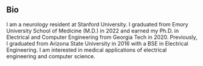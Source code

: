 ## Bio

I am a neurology resident at Stanford University. I graduated from Emory University School of Medicine (M.D.) in 2022 and earned my Ph.D. in Electrical and Computer Engineering from Georgia Tech in 2020. Previously, I graduated from Arizona State University in 2016 with a BSE in Electrical Engineering. I am interested in medical applications of electrical engineering and computer science.
